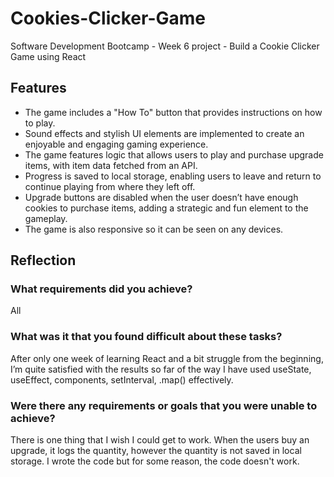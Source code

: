 # Cookies-Clicker-Game
Software Development Bootcamp - Week 6 project - Build a Cookie Clicker Game using React
## Features
- The game includes a "How To" button that provides instructions on how to play.
- Sound effects and stylish UI elements are implemented to create an enjoyable and engaging gaming experience.
- The game features logic that allows users to play and purchase upgrade items, with item data fetched from an API.
- Progress is saved to local storage, enabling users to leave and return to continue playing from where they left off.
- Upgrade buttons are disabled when the user doesn’t have enough cookies to purchase items, adding a strategic and fun element to the gameplay.
- The game is also responsive so it can be seen on any devices.
## Reflection
### What requirements did you achieve?
All
### What was it that you found difficult about these tasks?
After only one week of learning React and a bit struggle from the beginning, I’m quite satisfied with the results so far of the way I have used useState, useEffect, components, setInterval, .map() effectively.
### Were there any requirements or goals that you were unable to achieve?
There is one thing that I wish I could get to work. When the users buy an upgrade, it logs the quantity, however the quantity is not saved in local storage. I wrote the code but for some reason, the code doesn't work.
